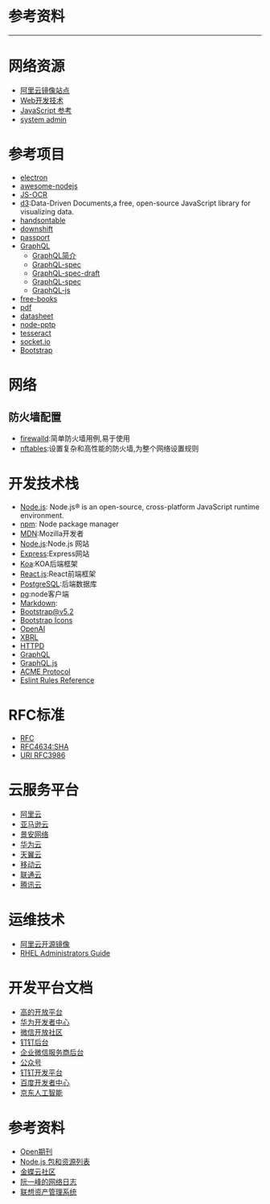 参考资料
=======

---

# 网络资源

* [阿里云镜像站点](https://developer.aliyun.com/mirror/)
* [Web开发技术](https://developer.mozilla.org/zh-CN/docs/Web)
* [JavaScript 参考](https://developer.mozilla.org/zh-CN/docs/Web/JavaScript/Reference)
* [system admin](https://access.redhat.com/documentation/en-us/red_hat_enterprise_linux/8/html/)

# 参考项目

* [electron](https://github.com/electron/electron)
* [awesome-nodejs](https://github.com/sindresorhus/awesome-nodejs)
* [JS-OCR](https://github.com/kdzwinel/JS-OCR-demo)
* [d3](https://github.com/d3/d3):Data-Driven Documents,a free, open-source JavaScript library for visualizing data.
* [handsontable](https://github.com/handsontable/handsontable)
* [downshift](https://github.com/downshift-js/downshift)
* [passport](https://github.com/jaredhanson/passport)
* [GraphQL](https://github.com/graphql)
  * [GraphQL简介](https://graphql.cn/)
  * [GraphQL-spec](https://spec.graphql.cn/)
  * [GraphQL-spec-draft](http://spec.graphql.org/draft/)
  * [GraphQL-spec](https://github.com/graphql/graphql-spec)
  * [GraphQL-js](https://github.com/graphql/graphql-js)
* [free-books](https://github.com/justjavac/free-programming-books-zh_CN)
* [pdf](https://github.com/mozilla/pdf.js)
* [datasheet](https://github.com/nadbm/react-datasheet)
* [node-pptp](https://github.com/laverdet/node-pptp)
* [tesseract](https://github.com/naptha/tesseract.js)
* [socket.io](https://github.com/socketio/socket.io)
* [Bootstrap](https://getbootstrap.com/docs)

# 网络

## 防火墙配置

* [firewalld]():简单防火墙用例,易于使用
* [nftables]():设置复杂和高性能的防火墙,为整个网络设置规则

# 开发技术栈

* [Node.js](https://nodejs.org/): Node.js® is an open-source, cross-platform JavaScript runtime environment.
* [npm](https://www.npmjs.com): Node package manager
* [MDN](https://developer.mozilla.org/zh-CN/docs/MDN/Writing_guidelines):Mozilla开发者
* [Node.js](https://nodejs.org/dist/latest/docs/api/):Node.js 网站
* [Express](https://www.expressjs.com.cn):Express网站
* [Koa](https://koajs.com):KOA后端框架
* [React.js](https://react.dev):React前端框架
* [PostgreSQL](https://www.postgresql.org):后端数据库
* [pg](https://node-postgres.com):node客户端
* [Markdown](https://www.markdown.xyz):
* [Bootstrap@v5.2](https://getbootstrap.com/docs/5.2/layout/breakpoints/)
* [Bootstrap Icons](https://icons.getbootstrap.com)
* [OpenAI](https://openai.com)
* [XBRL](https://www.xbrl-cn.org)
* [HTTPD](https://httpd.apache.org/docs)
* [GraphQL](https://graphql.org)
* [GraphQL.js](https://graphql.org/graphql-js)
* [ACME Protocol](https://tools.ietf.org/html/rfc8555)
* [Eslint Rules Reference](https://eslint.org/docs/latest/rules/)

# RFC标准 

* [RFC](https://www.rfc-editor.org)
* [RFC4634:SHA](https://www.rfc-editor.org/info/rfc4634)
* [URI RFC3986](https://www.ietf.org/rfc/rfc3986.txt)

# 云服务平台 

* [阿里云](https://www.aliyun.com/)
* [亚马逊云](https://aws.amazon.com/)
* [景安网络](https://www.zzidc.com)
* [华为云](https://huaweicloud.com)
* [天翼云](https://www.ctyun.cn)
* [移动云](https://ecloud.10086.cn)
* [联通云](https://www.cucloud.cn)
* [腾讯云](https://cloud.tencent.com)

# 运维技术

* [阿里云开源镜像](https://mirrors.aliyun.com/repo/)
* [RHEL Administrators Guide](https://access.redhat.com/documentation/en-us/red_hat_enterprise_linux/8/html/)

# 开发平台文档 

* [高的开放平台](https://lbs.amap.com)
* [华为开发者中心](https://developer.huawei.com)
* [微信开放社区](https://developers.weixin.qq.com)
* [钉钉后台](https://login.dingtalk.com/oauth2/challenge.htm?redirect_uri=https%3A%2F%2Foa.dingtalk.com%2Fomp%2Flogin%2Fdingtalk_sso_call_back%3Fcontinue%3Dhttps%253A%252F%252Foa.dingtalk.com%252F%253Fspm%253Da3140.7858860.2231602.7.0TNYFY&response_type=code&client_id=dingoaltcsv4vlgoefhpec&scope=openid+corpid&org_type=management#/login)
* [企业微信服务商后台](https://open.work.weixin.qq.com/wwopen/login#/index)
* [公众号](https://mp.weixin.qq.com/cgi-bin/home?t=home/index&lang=zh_CN&token=499873572)
* [钉钉开发平台](https://open.dingtalk.com/document/orgapp-server/server-api-overview)
* [百度开发者中心](https://developer.baidu.com)
* [京东人工智能](http://neuhub.jd.com)

# 参考资料

* [Open期刊](https://www.oalib.com)
* [Node.js 包和资源列表](https://zhuanlan.zhihu.com/p/385852664)
* [金蝶云社区](https://vip.kingdee.com/)
* [阮一峰的网络日志](https://www.ruanyifeng.com/blog/)
* [联想资产管理系统](https://zc.lenovo.com.cn)
